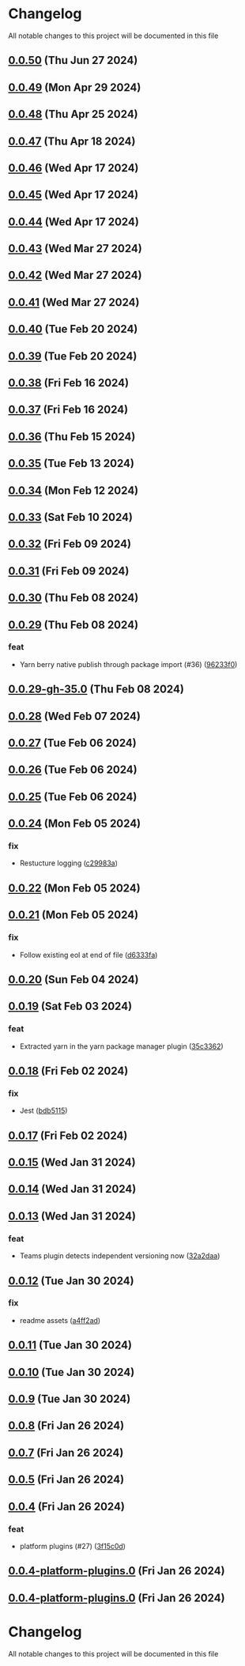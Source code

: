 
# Changelog

All notable changes to this project will be documented in this file


## [0.0.50](https://github.com/jwpkg/gitbump/compare/v0.0.49...v0.0.50) (Thu Jun 27 2024)



## [0.0.49](https://github.com/jwpkg/gitbump/compare/v0.0.48...v0.0.49) (Mon Apr 29 2024)



## [0.0.48](https://github.com/jwpkg/gitbump/compare/v0.0.47...v0.0.48) (Thu Apr 25 2024)



## [0.0.47](https://github.com/jwpkg/gitbump/compare/v0.0.46...v0.0.47) (Thu Apr 18 2024)



## [0.0.46](https://github.com/jwpkg/gitbump/compare/v0.0.45...v0.0.46) (Wed Apr 17 2024)



## [0.0.45](https://github.com/jwpkg/gitbump/compare/v0.0.44...v0.0.45) (Wed Apr 17 2024)



## [0.0.44](https://github.com/jwpkg/gitbump/compare/v0.0.43...v0.0.44) (Wed Apr 17 2024)



## [0.0.43](https://github.com/jwpkg/gitbump/compare/v0.0.42...v0.0.43) (Wed Mar 27 2024)



## [0.0.42](https://github.com/jwpkg/gitbump/compare/v0.0.41...v0.0.42) (Wed Mar 27 2024)



## [0.0.41](https://github.com/jwpkg/gitbump/compare/v0.0.40...v0.0.41) (Wed Mar 27 2024)



## [0.0.40](https://github.com/jwpkg/gitbump/compare/v0.0.39...v0.0.40) (Tue Feb 20 2024)



## [0.0.39](https://github.com/jwpkg/gitbump/compare/v0.0.38...v0.0.39) (Tue Feb 20 2024)



## [0.0.38](https://github.com/jwpkg/gitbump/compare/v0.0.37...v0.0.38) (Fri Feb 16 2024)



## [0.0.37](https://github.com/jwpkg/gitbump/compare/v0.0.36...v0.0.37) (Fri Feb 16 2024)



## [0.0.36](https://github.com/jwpkg/gitbump/compare/v0.0.35...v0.0.36) (Thu Feb 15 2024)



## [0.0.35](https://github.com/jwpkg/gitbump/compare/v0.0.34...v0.0.35) (Tue Feb 13 2024)



## [0.0.34](https://github.com/jwpkg/gitbump/compare/v0.0.33...v0.0.34) (Mon Feb 12 2024)



## [0.0.33](https://github.com/jwpkg/gitbump/compare/v0.0.32...v0.0.33) (Sat Feb 10 2024)



## [0.0.32](https://github.com/jwpkg/gitbump/compare/v0.0.31...v0.0.32) (Fri Feb 09 2024)



## [0.0.31](https://github.com/jwpkg/gitbump/compare/v0.0.30...v0.0.31) (Fri Feb 09 2024)



## [0.0.30](https://github.com/jwpkg/gitbump/compare/v0.0.29...v0.0.30) (Thu Feb 08 2024)



## [0.0.29](https://github.com/jwpkg/gitbump/compare/v0.0.28...v0.0.29) (Thu Feb 08 2024)

### feat

* Yarn berry native publish through package import (#36) ([96233f0](https://github.com/jwpkg/gitbump/commit/96233f0165ea8106a0024b5ab11ebd7136b203f3))

## [0.0.29-gh-35.0](https://github.com/jwpkg/gitbump/compare/v0.0.28...v0.0.29-gh-35.0) (Thu Feb 08 2024)



## [0.0.28](https://github.com/jwpkg/gitbump/compare/v0.0.27...v0.0.28) (Wed Feb 07 2024)



## [0.0.27](https://github.com/jwpkg/gitbump/compare/v0.0.26...v0.0.27) (Tue Feb 06 2024)



## [0.0.26](https://github.com/jwpkg/gitbump/compare/v0.0.25...v0.0.26) (Tue Feb 06 2024)



## [0.0.25](https://github.com/jwpkg/gitbump/compare/v0.0.24...v0.0.25) (Tue Feb 06 2024)



## [0.0.24](https://github.com/jwpkg/gitbump/compare/v0.0.23...v0.0.24) (Mon Feb 05 2024)

### fix

* Restucture logging ([c29983a](https://github.com/jwpkg/gitbump/commit/c29983ab3779b001f98326193d614b14d02b7c43))

## [0.0.22](https://github.com/jwpkg/gitbump/compare/v0.0.21...v0.0.22) (Mon Feb 05 2024)



## [0.0.21](https://github.com/jwpkg/gitbump/compare/v0.0.20...v0.0.21) (Mon Feb 05 2024)

### fix

* Follow existing eol at end of file ([d6333fa](https://github.com/jwpkg/gitbump/commit/d6333fa3630405d9b1ccbf1c470a75ed2c3db645))

## [0.0.20](https://github.com/jwpkg/gitbump/compare/v0.0.19...v0.0.20) (Sun Feb 04 2024)



## [0.0.19](https://github.com/jwpkg/gitbump/compare/v0.0.18...v0.0.19) (Sat Feb 03 2024)

### feat

* Extracted yarn in the yarn package manager plugin ([35c3362](https://github.com/jwpkg/gitbump/commit/35c3362e198cd8d9f82b35b97e465a76e5edeeaa))

## [0.0.18](https://github.com/jwpkg/gitbump/compare/v0.0.17...v0.0.18) (Fri Feb 02 2024)

### fix

* Jest ([bdb5115](https://github.com/jwpkg/gitbump/commit/bdb5115c4dc6daabc5a0b9d6d275d1b09c843040))

## [0.0.17](https://github.com/jwpkg/gitbump/compare/v0.0.16...v0.0.17) (Fri Feb 02 2024)



## [0.0.15](https://github.com/jwpkg/gitbump/compare/v0.0.14...v0.0.15) (Wed Jan 31 2024)



## [0.0.14](https://github.com/jwpkg/gitbump/compare/v0.0.13...v0.0.14) (Wed Jan 31 2024)



## [0.0.13](https://github.com/jwpkg/gitbump/compare/v0.0.12...v0.0.13) (Wed Jan 31 2024)

### feat

* Teams plugin detects independent versioning now ([32a2daa](https://github.com/jwpkg/gitbump/commit/32a2daa7bdc229e3a99a1fc6f3b5e7f7a4a6603a))

## [0.0.12](https://github.com/jwpkg/gitbump/compare/v0.0.11...v0.0.12) (Tue Jan 30 2024)

### fix

* readme assets ([a4ff2ad](https://github.com/jwpkg/gitbump/commit/a4ff2ad3725f5012c16b07f5f9fc4346fcafffb8))

## [0.0.11](https://github.com/jwpkg/gitbump/compare/v0.0.10...v0.0.11) (Tue Jan 30 2024)



## [0.0.10](https://github.com/jwpkg/gitbump/compare/v0.0.9...v0.0.10) (Tue Jan 30 2024)



## [0.0.9](https://github.com/jwpkg/gitbump/compare/v0.0.8...v0.0.9) (Tue Jan 30 2024)



## [0.0.8](https://github.com/jwpkg/gitbump/compare/v0.0.7...v0.0.8) (Fri Jan 26 2024)



## [0.0.7](https://github.com/jwpkg/gitbump/compare/0.0.6...0.0.7) (Fri Jan 26 2024)



## [0.0.5](https://github.com/not_initialized/not_initialized/compare/0.0.4...0.0.5) (Fri Jan 26 2024)



## [0.0.4](https://github.com///compare/0.0.3...0.0.4) (Fri Jan 26 2024)

### feat

* platform plugins (#27) ([3f15c0d](https://github.com///commit/3f15c0d0555dcb985d7e36dc91f5d7f753e45f13))

## [0.0.4-platform-plugins.0](https://github.com/jwpkg/gitbump/compare/0.0.3...0.0.4-platform-plugins.0) (Fri Jan 26 2024)



## [0.0.4-platform-plugins.0](https://github.com/jwpkg/gitbump/compare/0.0.3...0.0.4-platform-plugins.0) (Fri Jan 26 2024)

# Changelog

All notable changes to this project will be documented in this file
